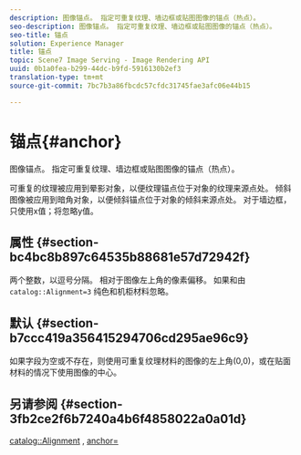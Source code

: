 ```yaml
---
description: 图像锚点。 指定可重复纹理、墙边框或贴图图像的锚点（热点）。
seo-description: 图像锚点。 指定可重复纹理、墙边框或贴图图像的锚点（热点）。
seo-title: 锚点
solution: Experience Manager
title: 锚点
topic: Scene7 Image Serving - Image Rendering API
uuid: 0b1a0fea-b299-44dc-b9fd-5916130b2ef3
translation-type: tm+mt
source-git-commit: 7bc7b3a86fbcdc57cfdc31745fae3afc06e44b15

---
```



# 锚点{#anchor}

图像锚点。 指定可重复纹理、墙边框或贴图图像的锚点（热点）。

可重复的纹理被应用到晕影对象，以便纹理锚点位于对象的纹理来源点处。 倾斜图像被应用到暗角对象，以便倾斜锚点位于对象的倾斜来源点处。 对于墙边框，只使用x值；将忽略y值。

## 属性 {#section-bc4bc8b897c64535b88681e57d72942f}

两个整数，以逗号分隔。 相对于图像左上角的像素偏移。 如果和由 `catalog::Alignment=3` 纯色和机柜材料忽略。

## 默认 {#section-b7ccc419a356415294706cd295ae96c9}

如果字段为空或不存在，则使用可重复纹理材料的图像的左上角(0,0)，或在贴面材料的情况下使用图像的中心。

## 另请参阅 {#section-3fb2ce2f6b7240a4b6f4858022a0a01d}

[catalog::Alignment](../../../../../ir-api/material-cat/image-rendering-api-ref/c-ir-material-catalog/c-ir-material-data-reference/r-ir-alignment.md#reference-e52152e8dc244d0aa13b40c615d0f399) , [anchor=](../../../../../ir-api/http-protocol/image-rendering-api-ref/c-ir-http-protocol-ref/c-ir-http-protocol-command-reference/r-ir-http-anchor.md#reference-d53923d785c9442997dc7f2199524c26)
